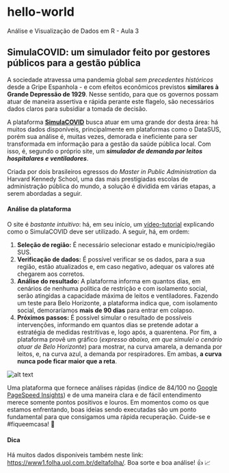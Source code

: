 # hello-world
Análise e Visualização de Dados em R - Aula 3

## SimulaCOVID: um simulador feito por gestores públicos para a gestão pública

A sociedade atravessa uma pandemia global _sem precedentes históricos_ desde a Gripe Espanhola - e com efeitos econômicos previstos **similares à Grande Depressão de 1929**. Nesse sentido, para que os governos possam atuar de maneira assertiva e rápida perante este flagelo, são necessários dados claros para subsidiar a tomada de decisão.

A plataforma [**SimulaCOVID**](https://simulacovid.coronacidades.org/) busca atuar em uma grande dor desta área: há muitos dados disponíveis, principalmente em plataformas como o DataSUS, porém sua análise é, muitas vezes, demorada e ineficiente para ser transformada em informação para a gestão da saúde pública local. Com isso, é, segundo o próprio site, um **_simulador de demanda por leitos hospitalares e ventiladores_**.

Criada por dois brasileiros egressos do _Master in Public Administration_ da Harvard Kennedy School, uma das mais prestigiadas escolas de administração pública do mundo, a solução é dividida em várias etapas, a serem abordadas a seguir.

#### Análise da plataforma

O site é _bastante intuitivo_: há, em seu início, um [vídeo-tutorial](https://youtu.be/-4Y0wHMmWAs) explicando como o SimulaCOVID deve ser utilizado. A seguir, há, em ordem:

  1. **Seleção de região:** É necessário selecionar estado e município/região SUS.
  2. **Verificação de dados:** É possível verificar se os dados, para a sua região, estão atualizados e, em caso negativo, adequar os valores até chegarem aos corretos.
  3. **Análise do resultado:** A plataforma informa em quantos dias, em cenários de nenhuma política de restrição e com isolamento social, serão atingidas a capacidade máxima de leitos e ventiladores. Fazendo um teste para Belo Horizonte, a plataforma indica que, com isolamento social, demoraríamos **mais de 90 dias** para entrar em colapso. 
  4. **Próximos passos:** É possível simular o resultado de possíveis intervenções, informando em quantos dias se pretende adotar a estratégia de medidas restritivas e, logo após, a quarentena. Por fim, a plataforma provê um gráfico (_expresso abaixo, em que simulei o cenário atuar de Belo Horizonte_) para mostrar, na curva amarela, a demanda por leitos, e, na curva azul, a demanda por respiradores. Em ambas, **a curva nunca pode ficar maior que a reta**.
  
  ![alt text](https://i.imgur.com/wENABbW.png)
  
Uma plataforma que fornece análises rápidas (índice de 84/100 no [Google PageSpeed Insights](https://developers.google.com/speed/pagespeed/insights/?hl=pt-br&url=https%3A%2F%2Fsimulacovid.coronacidades.org%2F)) e de uma maneira clara e de fácil entendimento merece somente pontos positivos e louros. Em momentos como os que estamos enfrentando, boas ideias sendo executadas são um ponto fundamental para que consigamos uma rápida recuperação. Cuide-se e #fiqueemcasa! :eyes:
  

#### Dica

Há muitos dados disponíveis também neste link: https://www1.folha.uol.com.br/deltafolha/. Boa sorte e boa análise! :+1: :chart_with_upwards_trend:
